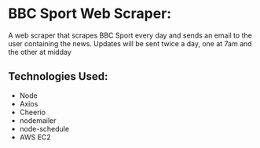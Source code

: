 # BBC Sport Web Scraper:

A web scraper that scrapes BBC Sport every day and sends an email to the user containing the news. Updates will be sent twice a day, one at 7am and the other at midday

## Technologies Used:

- Node
- Axios
- Cheerio
- nodemailer
- node-schedule
- AWS EC2
